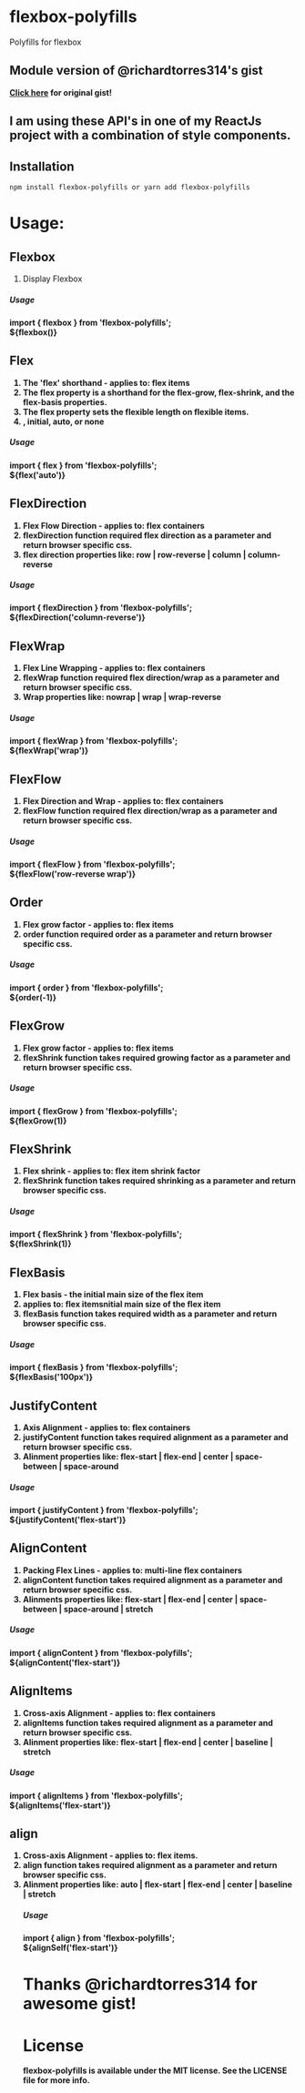 # flexbox-polyfills
Polyfills for flexbox

## Module version of @richardtorres314's gist
<strong> <a href="https://gist.github.com/richardtorres314/26b18e12958ba418bb37993fdcbfc1bd">Click here</a> for original gist! </strong>
## I am using these API's in one of my ReactJs project with a combination of style components.


## Installation
```
npm install flexbox-polyfills or yarn add flexbox-polyfills
```

# Usage:

## Flexbox
 <ol> <li>Display Flexbox</li>
 </ol>

##### Usage
<strong>import { flexbox } from 'flexbox-polyfills'; <br>
<strong>${flexbox()}</strong>

## Flex
 <ol> <li>The 'flex' shorthand - applies to: flex items</li>
 <li>The flex property is a shorthand for the flex-grow, flex-shrink, and the flex-basis properties. </li>
 <li>The flex property sets the flexible length on flexible items.</li>
 <li><positive-number>, initial, auto, or none</li>
 </ol>

##### Usage
<strong>import { flex } from 'flexbox-polyfills'; <br>
<strong>${flex('auto')}</strong>


## FlexDirection
 <ol> <li>Flex Flow Direction - applies to: flex containers</li>
 <li>flexDirection function required flex direction as a parameter and return browser specific css.</li>
 <li>flex direction properties like: row | row-reverse | column | column-reverse</li>
 </ol>

##### Usage
<strong>import { flexDirection } from 'flexbox-polyfills'; <br>
<strong>${flexDirection('column-reverse')}</strong>

## FlexWrap
 <ol> <li>Flex Line Wrapping - applies to: flex containers</li>
 <li>flexWrap function required flex direction/wrap as a parameter and return browser specific css.</li>
 <li>Wrap properties like: nowrap | wrap | wrap-reverse</li>
 </ol>

##### Usage
<strong>import { flexWrap } from 'flexbox-polyfills'; <br>
<strong>${flexWrap('wrap')}</strong>

## FlexFlow
 <ol> <li>Flex Direction and Wrap - applies to: flex containers</li>
 <li>flexFlow function required flex direction/wrap as a parameter and return browser specific css.</li></ol>

##### Usage
<strong>import { flexFlow } from 'flexbox-polyfills'; <br>
<strong>${flexFlow('row-reverse wrap')}</strong>

## Order
 <ol> <li>Flex grow factor - applies to: flex items </li>
 <li>order function required order as a parameter and return browser specific css.</li></ol>

##### Usage
<strong>import { order } from 'flexbox-polyfills'; <br>
<strong>${order(-1)}</strong>

## FlexGrow
 <ol> <li>Flex grow factor - applies to: flex items </li>
 <li>flexShrink function takes required growing factor as a parameter and return browser specific css.</li></ol>

##### Usage
<strong>import { flexGrow } from 'flexbox-polyfills'; <br>
<strong>${flexGrow(1)}</strong>

## FlexShrink
 <ol> <li>Flex shrink - applies to: flex item shrink factor </li>
 <li>flexShrink function takes required shrinking as a parameter and return browser specific css.</li></ol>

##### Usage
<strong>import { flexShrink } from 'flexbox-polyfills'; <br>
<strong>${flexShrink(1)}</strong>

## FlexBasis
 <ol> <li>Flex basis - the initial main size of the flex item </li>
 <li>applies to: flex itemsnitial main size of the flex item</li>
 <li>flexBasis function takes required width as a parameter and return browser specific css.</li></ol>

##### Usage
<strong>import { flexBasis } from 'flexbox-polyfills'; <br>
<strong>${flexBasis('100px')}</strong>

## JustifyContent
 <ol> <li>Axis Alignment - applies to: flex containers </li>
 <li>justifyContent function takes required alignment as a parameter and return browser specific css.</li>
 <li>Alinment properties like: flex-start | flex-end | center | space-between | space-around </li></ol>

##### Usage
<strong>import { justifyContent } from 'flexbox-polyfills'; <br>
<strong>${justifyContent('flex-start')}</strong>


## AlignContent
 <ol> <li>Packing Flex Lines - applies to: multi-line flex containers</li>
 <li>alignContent function takes required alignment as a parameter and return browser specific css.</li>
 <li>Alinments properties like: flex-start | flex-end | center | space-between | space-around | stretch </li></ol>

##### Usage
<strong>import { alignContent } from 'flexbox-polyfills'; <br>
<strong>${alignContent('flex-start')}</strong>

## AlignItems
 <ol> <li>Cross-axis Alignment - applies to: flex containers </li>
 <li>alignItems function takes required alignment as a parameter and return browser specific css.</li>
 <li>Alinment properties like: flex-start | flex-end | center | baseline | stretch</li></ol>

##### Usage
<strong>import { alignItems } from 'flexbox-polyfills'; <br>
<strong>${alignItems('flex-start')}</strong>


## align
<ol><li>Cross-axis Alignment - applies to: flex items.</li>
 <li>align function takes required alignment as a parameter and return browser specific css.</li>
 <li>Alinment properties like: auto | flex-start | flex-end | center | baseline | stretch</li>
</strong>

##### Usage
<strong>import { align } from 'flexbox-polyfills'; <br>
<strong>${alignSelf('flex-start')}</strong>

# Thanks @richardtorres314 for awesome gist!

# License

flexbox-polyfills is available under the MIT license. See the LICENSE file for more info.
